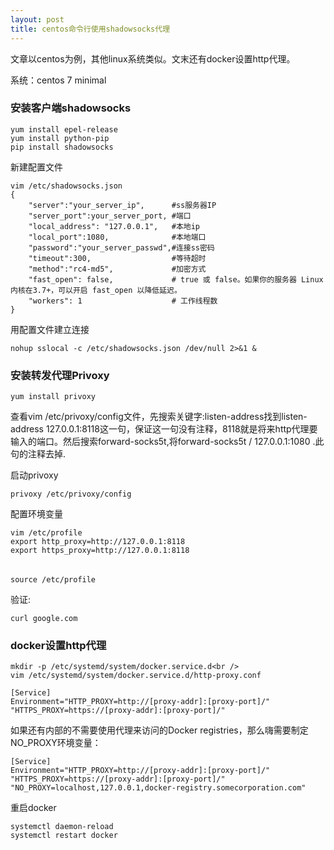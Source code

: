 ```yaml
---
layout: post
title: centos命令行使用shadowsocks代理
---
```


文章以centos为例，其他linux系统类似。文末还有docker设置http代理。

系统：centos 7 minimal

### 安装客户端shadowsocks

    yum install epel-release
    yum install python-pip
    pip install shadowsocks
新建配置文件

    vim /etc/shadowsocks.json
    {
        "server":"your_server_ip",      #ss服务器IP
        "server_port":your_server_port, #端口
        "local_address": "127.0.0.1",   #本地ip
        "local_port":1080,              #本地端口
        "password":"your_server_passwd",#连接ss密码
        "timeout":300,                  #等待超时
        "method":"rc4-md5",             #加密方式
        "fast_open": false,             # true 或 false。如果你的服务器 Linux 内核在3.7+，可以开启 fast_open 以降低延迟。
        "workers": 1                    # 工作线程数
    }
    
用配置文件建立连接

    nohup sslocal -c /etc/shadowsocks.json /dev/null 2>&1 &

### 安装转发代理Privoxy

    yum install privoxy

查看vim /etc/privoxy/config文件，先搜索关键字:listen-address找到listen-address  127.0.0.1:8118这一句，保证这一句没有注释，8118就是将来http代理要输入的端口。然后搜索forward-socks5t,将forward-socks5t / 127.0.0.1:1080 .此句的注释去掉. 

启动privoxy

    privoxy /etc/privoxy/config
配置环境变量

    vim /etc/profile
    export http_proxy=http://127.0.0.1:8118
    export https_proxy=http://127.0.0.1:8118
######
    source /etc/profile

验证:

    curl google.com

### docker设置http代理

    mkdir -p /etc/systemd/system/docker.service.d<br />
    vim /etc/systemd/system/docker.service.d/http-proxy.conf

    [Service]
    Environment="HTTP_PROXY=http://[proxy-addr]:[proxy-port]/" "HTTPS_PROXY=https://[proxy-addr]:[proxy-port]/"
       
如果还有内部的不需要使用代理来访问的Docker registries，那么嗨需要制定NO_PROXY环境变量：

    [Service]
    Environment="HTTP_PROXY=http://[proxy-addr]:[proxy-port]/" "HTTPS_PROXY=https://[proxy-addr]:[proxy-port]/" "NO_PROXY=localhost,127.0.0.1,docker-registry.somecorporation.com"  

重启docker

    systemctl daemon-reload
    systemctl restart docker

